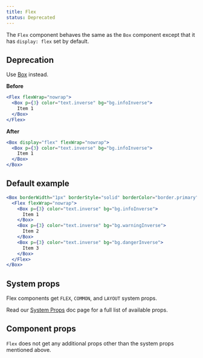 ```yaml
---
title: Flex
status: Deprecated
---
```


The `Flex` component behaves the same as the `Box` component except that it has `display: flex` set by default.

## Deprecation

Use [Box](/Box) instead.

**Before**

```jsx
<Flex flexWrap="nowrap">
  <Box p={3} color="text.inverse" bg="bg.infoInverse">
    Item 1
  </Box>
</Flex>
```

**After**

```jsx
<Box display="flex" flexWrap="nowrap">
  <Box p={3} color="text.inverse" bg="bg.infoInverse">
    Item 1
  </Box>
</Box>
```

## Default example

```jsx live
<Box borderWidth="1px" borderStyle="solid" borderColor="border.primary" width={300} height={300} borderRadius={0}>
  <Flex flexWrap="nowrap">
    <Box p={3} color="text.inverse" bg="bg.infoInverse">
      Item 1
    </Box>
    <Box p={3} color="text.inverse" bg="bg.warningInverse">
      Item 2
    </Box>
    <Box p={3} color="text.inverse" bg="bg.dangerInverse">
      Item 3
    </Box>
  </Flex>
</Box>
```

## System props

Flex components get `FLEX`, `COMMON`, and `LAYOUT` system props.

Read our [System Props](/system-props) doc page for a full list of available props.

## Component props

`Flex` does not get any additional props other than the system props mentioned above.

